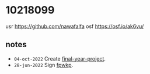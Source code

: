 # 10218099
usr https://github.com/nawafalfa
osf https://osf.io/ak6vu/


## notes
+ `04-oct-2022` Create [final-year-project](https://github.com/nawafalfa/final-year-project).
+ `28-jun-2022` Sign [fpwkp](https://osf.io/nt89v).
